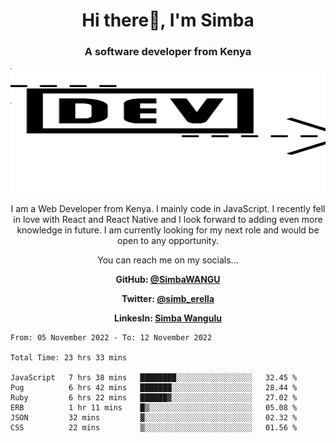 
<h1 align="center"> Hi there👋, I'm Simba</h1>
<h3 align="center">A software developer from Kenya</h3>

<img src="/arrow-svgrepo-com.svg" margin="auto" width="100%" height="200px">


<p align="center">I am a Web Developer from Kenya. I mainly code in JavaScript. I recently fell in love with React and React Native and I look forward to adding even more knowledge in future. I am currently looking for my next role and would be open to any opportunity.</p>

<p align="center">You can reach me on my socials... </p>

<div align="center">

__<p>  GitHub: [@SimbaWANGU](https://github.com/SimbaWANGU)__  </p>
__<p> Twitter: [@simb_erella](https://twitter.com/simb_erella)__ </p>
__<p> LinkesIn: [Simba Wangulu](https://www.linkedin.com/in/simba-wangulu/)__ </p>

</div>

<!--START_SECTION:waka-->

```text
From: 05 November 2022 - To: 12 November 2022

Total Time: 23 hrs 33 mins

JavaScript   7 hrs 38 mins   ████████░░░░░░░░░░░░░░░░░   32.45 %
Pug          6 hrs 42 mins   ███████░░░░░░░░░░░░░░░░░░   28.44 %
Ruby         6 hrs 22 mins   ██████▓░░░░░░░░░░░░░░░░░░   27.02 %
ERB          1 hr 11 mins    █▒░░░░░░░░░░░░░░░░░░░░░░░   05.08 %
JSON         32 mins         ▓░░░░░░░░░░░░░░░░░░░░░░░░   02.32 %
CSS          22 mins         ▒░░░░░░░░░░░░░░░░░░░░░░░░   01.56 %
```

<!--END_SECTION:waka-->
